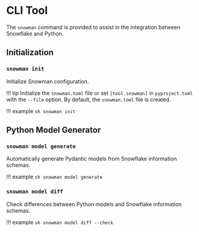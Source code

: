 # CLI Tool

The `snowman` command is provided to assist in the integration between Snowflake and Python.

## Initialization
### `snowman init`

Initialize Snowman configuration.

!!! tip
    Initialize the `snowman.toml` file or set `[tool.snowman]` in `pyproject.toml` with the `--file` option. By default, the `snowman.toml` file is created.

!!! example
    ```sh
    snowman init
    ```

## Python Model Generator
### `snowman model generate`

Automatically generate Pydantic models from Snowflake information schemas.

!!! example
    ```sh
    snowman model generate
    ```

### `snowman model diff`

Check differences between Python models and Snowflake information schemas.

!!! example
    ```sh
    snowman model diff --check
    ```
